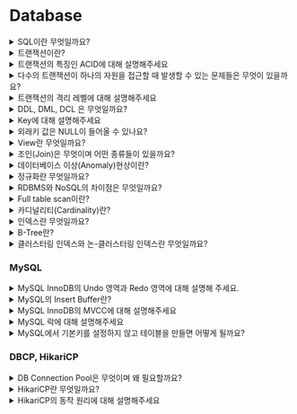 # Database
<details>
<summary>SQL이란 무엇일까요?</summary>

<hr>

SQL(Structured Query Language)란 관계형 데이터베이스 관리 시스템의 데이터를 관리하기 위해 설계된 특수 목적의 프로그래밍 언어이며 관계형 데이터베이스 관리 시스템에서 자료의 검색, 관리, 데이터베이스 스키마 생성과 수정, 데이터베이스 객체 접근 조정 관리를 위해 고안되었다.

<hr>
</details>


<details>
<summary>트랜잭션이란?</summary>

<hr>

- 트렌잭션이란 데이터베이스의 상태를 변화시키기 위해 수행하는 작업의 단위 또는 한꺼번에 모두 수행되어야 할 일련의 연산들을 뜻한다.
- 트랜잭션은 데이터의 정합성을 보장하기 위해 고안되었으며 데이터베이스 시스템에서 병행제어 및 회복 작업을 할 시 처리되는 작업의 논리적인 단위가 된다.

### 📚 Reference
- [트랜잭션이란?](https://seongwon.dev/Database/20221001-트랜잭션이란/)

<hr>
</details>


<details>
<summary>트랜잭션의 특징인 ACID에 대해 설명해주세요 </summary>

<hr>

- Atimicity(원자성)
  - 트랜잭션의 연산은 DB에 모두 반영되거나 아예 반영되지 않아야 한다,
- Consistency(일관성)
  - 트랜잭션이 성공적으로 작업을 수행한 후에도 데이터베이스는 일관성있는 상태를 유지해야한다.
  - e.g. 돈을 송금하기 전/후의 돈의 총 합은 같아야 한다.
- Isolation(독립성)
  - 둘 이상의 트랜잭션이 실행되고 있을 경우 어떤 트랜잭션이라도 다른 트랜잭션의 연산에 끼어들 수 없다.
- Durability(지속성, 영속성)
  - 성공적으로 수행을 마친 트랜잭션의 결과는 시스템이 고장나도 영구적으로 반영되어야 한다.

### 📚 Reference
- [트랜잭션이란?](https://seongwon.dev/Database/20221001-트랜잭션이란/#트랜젝션의-특징-acid)

<hr>
</details>


<details>
<summary>다수의 트랜잭션이 하나의 자원을 접근할 때 발생할 수 있는 문제들은 무엇이 있을까요?</summary>

<hr>

- Dirty Read
  - Uncommitted 결과를 다른 트랜젝션에서 확인하는 현상을 말한다.
- Non-Repeatable Read
  - 하나의 트랜잭션에서 같은 데이터를 두 번 조회하였을 때 같은 결과를 가져와야 한다는 REPEATABLE READ정합성에 어긋나게 다른 데이터를 읽어오는 문제이다.
- Phantom Read
  - 한 트랜잭션 안에서 일정 범위의 레코드를 두 번 이상 읽었을 때, 첫번째 쿼리에서 없던 데이터가 두번째 쿼리에서 나타나는 현상이다.

### 📚 Reference
- [트랜잭션이란?](https://seongwon.dev/Database/20221001-트랜잭션이란/#다수의-트랜젝션이-하나의-자원을-경쟁할-때의-문제들)
- [트랜잭션의 격리수준(Isolation level)이란?](https://seongwon.dev/Database/20221022-트랜잭션-격리수준이란/)

<hr>
</details>


<details>
<summary>트랜잭션의 격리 레벨에 대해 설명해주세요</summary>

<hr>

트랜잭션 격리수준이란 여러 트랜잭션이 동시에 처리될 때 특정 트랜잭션이 다른 트랜잭션에서 변경하거나 조회하는 데이터를 볼 수 있게 허용할지 말지를 결정하는 것입니다. 격리 수준을 어떻게 설정하느에 따라 데이터 부정합 문제와 성능에 영향을 줄 수 있다.

격리 수준은 `READ UNCOMMITTED`(Level0), `READ COMMITTED`(Level1), `REPEATABLE READ`(Level2), `SERIALIZABLE`(Level3)이 존재한다.

### READ UNCOMMITTED

- 트랜잭션의 변경 내용을 commit 여부의 상관없이 다른 트랜잭션이 조회할 수 있다.
- 격리가 되지 않은 상태라 **Dirty Read, Non-Repeatable Read, Phantom Read가 모두 발생할 수 있다.**

### READ COMMITTED

- 트랜잭션에서 데이터를 변경하였더라도 Commit이 완료된 데이터만 다른 트랜잭션에서 조회할 수 있다.
- MySQL에서는 언두로그를 이용해 데이터의 변경이 발생하면 변경 이전 데이터를 언두(Undo)로그에 복사하고 조회 요청이 오면 언두로그의 데이터를 반환하는 구조로 동작하여 다른 트랜잭션들에게는 변경 이전의 데이터를 보여주는 구조로 동작하여 Dirty Read를 해결하였다.
- **Non-Repeatable Read, Phantom Read가 발생할 수 있다.**

### REPEATABLE READ

- 하나의 트랜잭션에서 같은 데이터를 두 번 조회하였을 때 같은 결과를 가져오는 REAPETABLE READ를 보장한다.
- MySQL InnoDB에서는 MVCC 방식으로 언두 영역에 백업해둔 데이터를 이용해 하나의 트랜잭션에서 발생하는 같은 조회 쿼리에 대해서는 동일한 결과를 보장하고 있다. → 각각의 트랜잭션은 언두로그에서 자신이 부여받은 트랜잭션 ID보다 더 작은 ID의 데이터만 볼 수 있다.
- **Phantom Read가 발생할 수 있다.** (MySQL InnoDB는 넥스트 키 락 덕분에 REPEATABLE READ에서도 발생하지 않는다.)

### Serialize

- 한 트랜잭션에서 읽기, 쓰기 등의 모든 데이터들은 다른 트랜잭션이 접근할 수 없게 한다.
- 모든 동작이 직렬화하게 작동하여 완벽한 읽기 일관성 모드를 제공한다.
- 데이터에 접근하는 것 만으로도 다른 트랜잭션은 해당 데이터에 접근할 수 없기에 REPEATABLE READ에서 발생하는 Phantom Read는 발생하지 않는다.

### 📚 Reference
- [트랜잭션의 격리수준(Isolation level)이란?](https://seongwon.dev/Database/20221022-트랜잭션-격리수준이란/)

<hr>
</details>


<details>
<summary>DDL, DML, DCL 은 무엇일까요?</summary>

<hr>

**DDL(Data Definition Language)**

- 데이터베이스 스키마를 정의하거나 조작하기 위한 언어
- 대상은 SCHEMA, DOMAIN, TABLE, VIEW, INDEX 등이 있다.
- 명령어를 입력하는 순간 작업이 즉시 완료(Auto Commit)된다.
- CREATE, ALTER, DROP. RENAME, COMMENT, TRUNCATE

**DML(Data Manipulation Language)**

- 데이터베이스 내부 레코드를 관리하기 위한 언어로 데이터 추가, 변경, 삭제 등의 작업을 수행한다.
- AUTO COMMIT이 되지 않아, 작업 완료시 트랜잭션 내에서 COMMIT 명령어를 통해 반영을 해야하며 ROLLBACK이 가능하다.
- SELECT, INSERT, UPDATE, DELETE 등

**DCL(Data Control Language)**

- 데이터베이스에 접근하거나 객체에 권한을 주는 등의 역할을 하는 언어이다.
- GRANT, REVOKE, COMMIT, ROLLBACK

<hr>
</details>


<details>
<summary>Key에 대해 설명해주세요</summary>

<hr>

**후보키 (candidate key)**

- 릴레이션을 구성하는 속성들 중 튜플을 유일하게 실별할 수 있는 속성들의 부분집합을 의미한다.
- 모든 릴레이션은 반드시 하나 이상의 후보키를 가져야 한다.
- 릴레이션에 있는 모든 튜플에 대해 **유일성**과 **최소성**을 만족시켜야 한다.
  - 유일성: Key로 하나의 Tuple을 유일하게 식별할 수 있다.
  - 최소성: 꼭 필요한 속성으로만 구성된다.

**기본키 (Primary Key)**

- 한 릴레이션에서 특정 튜플을 유일하게 구별할 수 있는 속성으로 후보키중에서 선택된 Main key이다.
- 무결성 특징을 갖는다.

  > 무결성이란 데이터의 정확성과 일관성을 유지하고, 데이터의 결손과 부정합이 없음을 보증하는 것을 의미한다.
  >
  - Null값을 가질 수 없다.
  - 중복된 값이 저장될 수 없다.

> 기본키는 수정이 가능할까?
>
> - 기본키를 수정하기 위해서는 삭제를 한 후 추가를 하는 식으로 동작한다.

**대체키 (Alternate Key)**

- 후보키가 둘 이상일 때 기본키를 제외한 나머지 후보키를 의미한다.
- 보조키라고 부른다

**슈퍼키 (Super key)**

- 한개의 릴레이션 내에 있는 속성들의 집합으로 구성된 키이다.
  - ex) <학생> 릴레이션에 '학번', '주민번호', '학번'+'주민번호', '학번'+'주민번호'+'성명' 등으로 슈퍼키를 구성할 수 있습니다.
- 릴레이션을 구성하는 모든 튜플에 대해 **유일성은 만족하지만 최소성은 만족시키지 못한다.**
  - 집합에 속한 모든 속성을 엮지 않아도 유일성이 있는 슈퍼키를 만들 수 있는 상황이 존재하여 최소성을 만족하지 못한다 한다.

**외래키 (Foreign Key)**

- 참조되는 릴레이션의 기본키와 대응되어 릴레이션 간에 참조 관계를 표현하는데 중요한 도구로 사용된다.
- **참조 무결성의 조건으로 외래키로 참조 테이블의 기본키에 없는 값은 입력할 수 없다.**

<hr>
</details>


<details>
<summary>외래키 값은 NULL이 들어올 수 있나요?</summary>

<hr>

Yes. 외래키는 Null이 허용된다.

하지만 참조 무결성을 위해 null을 하지 않는 것이 좋다.

<hr>
</details>


<details>
<summary>View란 무엇일까요?</summary>

<hr>

데이터베이스에서 뷰는 사용자에게 접근이 허용된 자료만을 보여주기 위해 한개 이상의 테이블을 조인하여 만든 **가상 테이블**이다. 뷰는 저장 장치에 물리적으로 존재하지 않지만 사용자에게는 실제로 존재하는 것처럼 간주된다.

사용은 사용자에게 특정 정보만을 제공하고 싶은 경우나 데이터 보정 작업, 처리과정 시험 등 임시적인 작업을 위한 용도로 활용된다.

> View에 DML 문을 사용하면 기본 테이블의 데이터도 변경된다.
>

**장점**

- 논리적인 데이터의 독립성을 제공한다. (물리적인 공간이 필요 없다)
- 복잡한 쿼리를 단순화하고 데이터 조회가 용이하다.
- 접근 제어를 통한 보안이 제공된다.

**단점**

- 뷰에 인덱스를 구성할 수 없다.
- 뷰의 정의를 변경할 수 없다.
- 뷰로 구성된 내용에 대한 삽입, 삭제, 갱신, 연산에 제약이 따른다.

**뷰에 데이터의 CUD 연산의 제약이 걸리는 경우**

- 뷰 정의에 포함되지 않은 컬럼 중에서 기본 테이블의 컬럼이 Not Null 제약조건이 지정되어있는 경우 Insert 불가
- `Data * 2` 와 같이 산술 표현식으로 정의된 가상 컬럼이 뷰에 정의되면 Insert, Update 불가
- Distinct를 포함하는 경우에 DML 명령 사용 불가
- 그룹 함수나 Group By 절을 포함한 경우 DML 명령 사용 불가

### 📚 Reference
- [SQL 단순 VIEW 수정 & 삭제](https://pathas.tistory.com/73)
- [[DB기초] 뷰(View)란 무엇인가? + 간단한 예제](https://coding-factory.tistory.com/224)

<hr>
</details>


<details>
<summary>조인(Join)은 무엇이며 어떤 종류들이 있을까요?</summary>

<hr>

조인이란 두 개 이상의 테이블이나 데이터베이스를 연결하여 데이터를 검색하는 방법이다. 테이블을 연결하려면 1개 이상의 속성을 공유하고 있어야하여 이를 통해 데이터 검색을 한다.

### Join의 종류

- **INNER JOIN**
  - 기준 테이블과 조인 테이블의 중복된 교집합( A ∩ B )을 추출하게 된다.

    ```sql
    SELECT
    A.NAME, B.AGE
    FROM EX_TABLE A
    INNER JOIN JOIN_TABLE B ON A.NO_EMP = B.NO_EMP
    ```

- **LEFT OUTER JOIN**
  - 기준(왼쪽) 테이블과 조인 테이블의 교집합과 차집합의 연산 결과를 합친 것과 같다.

    ```sql
    SELECT
    A.NAME, B.AGE
    FROM EX_TABLE A
    LEFT OUTER JOIN JOIN_TABLE B ON A.NO_EMP = B.NO_EMP
    ```

- **RIGHT OUTER JOIN**
  - LEFT OUTER JOIN과 같으나 기준 테이블이 왼쪽에서 오른쪽으로 바뀐 것이다.

    ```sql
    SELECT
    A.NAME, B.AGE
    FROM EX_TABLE A
    RIGHT OUTER JOIN JOIN_TABLE B ON A.NO_EMP = B.NO_EMP
    ```

- **FULL OUTER JOIN**
  - 두 테이블의 합집합을 조회하게 된다.

    ```sql
    SELECT
    A.NAME, B.AGE
    FROM EX_TABLE A
    FULL OUTER JOIN JOIN_TABLE B ON A.NO_EMP = B.NO_EMP
    ```

- **CROSS JOIN**

  ![Untitled](img/database/img.png)

  - 모든 경우의 수를 표현해주는 방식이다.

    ```sql
    SELECT
    A.NAME, B.AGE
    FROM EX_TABLE A
    CROSS JOIN JOIN_TABLE B
    ```

- **SELF JOIN**
  - 자기 자신과 조인하는 것으로 자신이 갖고 있는 컬럼을 다양하게 변형시켜 사용할 때 자주 사용한다.

    ```sql
    SELECT
    A.NAME, B.AGE
    FROM EX_TABLE A, EX_TABLE B
    ```


> 그림으로 이해하고 싶다면?
>
>
> [DB JOIN 정리(INNER/LEFT/RIGHT/OUTER)](https://pearlluck.tistory.com/46)
>

<hr>
</details>


<details>
<summary>데이터베이스 이상(Anomaly)현상이란?</summary>

<hr>

좋은 관계형데이터베이스를 설계하는 목적 중 하나가 정보의 이상 현상(Anomaly)이 생기지 않도록 고려해 설계하는 것이다. 이상 현상은 테이블을 설계할 때 잘못 설계하여 데이터를 삽입, 삭제, 수정할 때 논리적으로 생기는 오류를 말한다.

**삽입 이상 (Insertion Anomaly)**

- 자료를 삽입할 때 의도하지 않은 자료까지 삽입해야만 자료를 테이블에 추가할 수 있는 현상이다.

**갱신 이상 (Update Anomaly)**

- 중복된 데이터(튜플) 중 일부만 수정되어 데이터의 모순이 일어나는 현상이다.

**삭제 이상 (Deletion Anomaly)**

- 어떤 정보를 삭제하면, 의도하지 않은 다른 정보까지 삭제되어버리는 현상이다.

### 📚 Reference
- [관계형 데이터베이스(RDBMS)의 이상(anomaly) 현상](https://m.blog.naver.com/gluestuck/221711573210)

<hr>
</details>


<details>
<summary>정규화란 무엇일까요?</summary>

<hr>

- 정규화란 이상현상(Anomaly)이 있는 릴레이션을 분해하여 이상현상을 없애는 과정이다.
- 데이터의 중복성을 최소화하고 일관성 등을 보장하여 데이터베이스의 품질을 보장하고 성능의 향상을 위해 수행한다.
- 정규화 수준이 높을 수록 유연한 데이터 구축이 가능하고 데이터의 정확성이 높아지는 반면 물리적 접근이 복잡하고 너무 많은 조인으로 인해 조회 성능이 저하된다.

### 정규화의 장점

- 데이터 구조의 안정성 및 **무결성을 유지**한다.
- **데이터 중복을 배제**하여 **이상(Anomaly)의 발생 방지** 및 **자료 저장 공간의 최소화**가 가능하다
- 정규화된 데이터베이스 구조에서는 새로운 데이터 형의 추가로 인한 확장시, 그 구조를 변경하지 않아도 되거나 일부만 변경해도 된다.
- 테이블의 구성을 논리적이고 직관적으로 할 수 있다.
- 개체와 속성의 누락 여부 확인이 가능하다

### 정규화 단점

- 릴레이션의 분해로 Join연산이 많아진다.
- 쿼리를 통한 데이터 처리 속도가 빨라질 수도 있고 느려질 수도 있다.

  → 많은 조인으로 인해 성능저하가 발생한다면 반정규화를 적용할 수 있다.


### 정규화 과정

> 정규화에는 여러가지 단계가 있지만, 대체적으로 1~3단계 정규화까지의 과정을 거친다.
>

**1NF**

- 릴레이션에 속한 **모든 도메인이 원자 값(Atomic Value, 하나의 값)**으로만 되어 있는 정규형이다. 즉, 릴레이션의 모든 속성 값이 원자 값으로만 되어 있는 정규형이다.
- 아래의 조건을 만족해야한다.
  - 각 컬럼은 하나의 속성(원자 값)만을 가져야 한다.
  - 하나의 컬럼은 같은 종류나 타입을 가져야 한다.
  - 각 컬럼은 유일한(unique)한 값을 가져야 한다.

**2NF**

- 제1정규화를 진행한 테이블에 대해 **기본키가 아닌 모든 속성이 기본키에 대하여 완전 함수적 종속을 만족**하도록 테이블을 분해하는 것이다. → **부분적 종속(Partial Dependency)**이 없어야 한다

  > 완전 함수적 종속이란?
  기본키의 부분집합이 결정자가 되어서는 안된다는 것을 의미한다.

- 즉, 테이블에서 기본키가 복합키(키1, 키2)로 묶여있을 때, 두 키 중 하나의 키만으로 다른 컬럼을 결정지을 수 있으면 안된다는 뜻이다. → 키1 만으로 다른 컬럼의 값을 알 수 있으면 안 된다.

**3NF**

- 제2정규화를 진행한 테이블에 대해 기본키가 아닌 **모든 속성이 기본키에 대해 이행적 종석을 만족하지 않도록** 테이블을 분해하는 것이다.

  > 이행적 함수 종속은 A→B, B→C이면 A→C가 성립되는 것을 의미한다.
  >
  >
  > e.g. 아래의 링크의 예시에서는 Id, 등급, 할인율 컬럼이 있을 때, ID를 통해 등급을 확인할 수 있고, 등급을 통해 등급별 할인율을 매칭할 수 있다면, ID를 통해서도 할인율을 알 수 있는 종속성이 생기게 되는데 이것이 바로 이행적 종속이다.


**BCNF (Boyce-Codd Normal Form)**

- 제3정규화를 진행한 테이블에 대해 **결정자가 모두 후보키**가 되도록 테이블을 분해하는 것이다.
- 3NF에서 후보키가 여러 개 존재하고 서로 중첩되는 경우에 적용하는 강한 3 정규형이라고도 한다.

**4NF**

**다치 종속이 없는** 정규형이다.

> 다치종속은 아래의 조건을 만족한다.
>
> - A→B일때, 하나의 A에 여러 개의 B값이 존재한다. (1:N의 관계로 대응)
> - 최소 3개의 컬럼이 존재한다.
> - R(A, B, C)가 있을 때 A와 B 사이에 다치 종속성이 있을 때 B와 C가 독립적이다.

**5NF**

모든 **조인 종속이 없는**되는 정규형이다.

### 📚 Reference
- [https://code-lab1.tistory.com/48](https://code-lab1.tistory.com/48)
- [[DB] 제 4정규형과 제 5정규형, 4NF와 5NF](https://code-lab1.tistory.com/270)

<hr>
</details>


<details>
<summary>RDBMS와 NoSQL의 차이점은 무엇일까요?</summary>

<hr>

### RDBMS

- RDBMS는 R의 의미인 관계(Relation)의 의미대로 관계형 데이터 모델을 기초로 두고 모든 데이터를 테이블 형태로 표현하는 데이터베이스이다.
- RDBMS에는 핵심적인 2가지 특징이 있다.
  - 데이터는 정해진 데이터 스키마에 따라 테이블에 저장된다.
  - 데이터는 관계를 통해 여러 테이블에 분산된다.
- 테이블은 명확하게 정의된 구조가 있어서 스키마 구조에 맞는 데이터만 추가 할 수 있다.
- 관계형 데이터베이스에서 관계는 외래키를 통해 관계를 표현한다.

**장점**

- 스키마가 명확하게 정의되어있고 데이터의 무결성을 보장한다.
- 테이블간의 관계를 통해 데이터를 중복없이 한번만 저장 가능하다.

**단점**

- 데이터 스키마를 사전에 계획하고 알려야하여 수정하기 힘들다. (유연하지 못하다)
- 관계를 맺고 있어서 조인문이 많이 있는 복잡한 쿼리가 만들어질 수 있다.
- 대체로 **수직적 확장(Scale-up)**만 가능하다.

> 데이터간 관계를 맺고 있는 애플리케이션인 경우, 사용자와 데이터에게 변경될 여지가 없고 명확한 스키마가 더 중요한 경우 RDBMS의 사용을 고려하면 좋다.
>

### NoSQL

- NoSQL(Not Only SQL)
- RDBMS와 다르게 스키마도 없고 관계도 없는 DB이다.
- RDMBS와 다르게 정해진 스키마를 따르지 않고 다른 구조의 데이터를 같은 컬렉션에 추가 가능하다.
- Join이라는 개념이 존재하지 않는다.
  - Join을 하고 싶다면 컬렉션을 통해 데이터를 복제 후, 각 컬렉션 일부에 속하는 데이터를 정확하게 산출하도록 한다.
  - 데이터의 중복이 있어 서로 영향을 줄 위험이 존재한다. 그래서 데이터 변경(수정)이 거의 없는 경우 NoSQL을 사용하면 효울적이다.
- 다양한 저장 형태가 존재한다.
  - Key-Value Database
  - Document Database
  - Wide Column Database
  - Graph Database

> Document Database에 대해 더 알아보기
>
> - NoSQL에서는 레코드를 document라고 부른다.
> - Document는 Json과 비슷한 형태를 갖고 있으며 관계형 데이터베이스처럼 여러 테이블에 나눠담지 않고 관련 데이터를 동일한 **컬렉션**에 넣는다.
> - 대표적으로 MongoDB가 존재한다.

**장점**

- 스키마가 없어서 유연하다. 덕분에 언제든지 저장된 데이터를 조정하고 새로운 필드를 추가할 수 있다.
- 데이터는 애플리케이션이 필요로하는 형식으로 저장된다.
- 데이터를 읽어오는 속도가 빠르다.
- 수직적 확장(Scale-up)뿐만 아니라 수평적 확장(Scale-out)을 쉽게 할 수 있다는 장점이 있다.

**단점**

- 유연성으로 인해 데이터 구조 결정을 미루게 될 수 있다.
- 데이터가 여러 컬렉션에 중복되어 있기 때문에 수정시 모든 컬렉션에서 수행하여야 한다.
- 스키마가 존재하지 않아 명확한 데이터 구조를 보장하지 않으며 데이터 구조 결정이 어려울 수 있다.

> 정확한 데이터 구조를 알 수 없거나 변경/확장이 될 수 있는 경우, 읽기는 자주하지만 데이터 변경은 자주 없는 경우, DB를 수평적 확장해야하는 경우에는 NoSQL을 사용을 고려하면 좋다.
>

### 📚 Reference
- [[Database] RDBMS와 NoSQL의 차이점](https://khj93.tistory.com/entry/Database-RDBMS와-NOSQL-차이점)

<hr>
</details>

<details>
<summary>Full table scan이란?</summary>

<hr>

- 데이터를 탐색하기 위해 모든 테이블의 데이터를 순차적으로 탐색하는 방법이다.
- 데이터베이스는 아래의 상황에서 Full table scan으로 탐색하게 된다.
  - 적용 가능한 인덱스가 없는 경우
  - 인덱스 처리 범위가 넓은 경우
  - 크기가 작은 테이블에 엑세스하는 경우
- Full table scan의 경우 모든 데이터를 순차적으로 탐색하기때문에 데이터가 많을 경우 조죄할 때, 많은 비용이 든다. 이를 보완하기 위해 Index를 설정하여 조회 성능을 향상시킬 수 있다.

<hr>
</details>


<details>
<summary>카디널리티(Cardinality)란?</summary>

<hr>

- 모든 인덱스 키 값 중 유니크한 값의 수를 의미한다.
- 인덱스에서 Selectivity(선택성)과 Cartinality(기수성)은 같은 의미로 사용된다.

  > Selectivity(선택성)이란?
  >
  > - 데이터 집합에서 특정 값을 얼마나 잘 골라낼 수 있는지에 대한 지표이다.
  > - Selectivity = Cardinality / Total Number Of Records
- 인덱스는 기수성이 높을 수록 검색 대상이 줄어들기 때문에 더 빠르게 처리된다.

  > 기수성이 좋지 않다해도 정렬이나 Grouping같은 작업을 위해 인덱스를 만드는 것이 훨씬 더 나은 경우도 많다. → 인덱스가 항상 검색에만 사용되는 것이 아니므로 여러 용도를 고려해 설계할 필요가 있다.


<hr>
</details>

<details>
<summary>인덱스란 무엇일까요?</summary>

<hr>

- 인덱스란 책의 목차와 같은 개념으로, 추가적인 쓰기 작업과 저장 공간을 활용하여 데이터베이스 테이블의 검색 속도를 향상시키기 위한 자료구조이다.
- Index는 항상 정렬된 상태로 보관을 하기에 저장(Insert, Update, Delete) 요청이 오면 Index의 정렬이 다시 한번 진행되기에 성능적으로 손해를 볼 수 있다. 하지만 조회(Select)의 경우 성능 향상을 느낄 수 있다.
  - 인덱스를 추가할 때는 데이터의 저장 속도를 얼마나 희생할 수 있는지, 읽기 속도를 얼마나 향상시켜야 하는지에 따라 결정해야 한다.
- 인덱스는 프라이머리 키(Primary key)와 보조 키(세컨더리 인덱스, Secondary key)로 구분할 수 있다.
  - 프라이머리 키
    - 레코드를 대표하는 컬럼의 값으로 만들어진 인덱스를 의미한다.
    - 테이블에의 식별자를 가르키며 Null값과 중복을 허용하지 않는다.
  - 세컨더리 인덱스
    - 프라이머리 키를 제외한 나머지 인덱스를 의미한다.
    - 유니크 인덱스는 프라이머리 키와 성격이 비슷하고 대체해서 사용할 수 있기에 대체 키라고 부른다.
      - 별도로 분리하기도 하고 세컨더리 인덱스로 분리하기도 한다.

### 기본적으로 설정되는 인덱스

- PK(Primary Key) → 클러스터링 인덱스로 생성
- Unique Column → 논 클러스터링 인덱스로 생성

### 인덱스의 장단점

**장점**

- 테이블을 조회하는 속도와 그에 따른 성능을 향상시킬 수 있다.
- 전반적인 시스템의 부하를 줄일 수 있다.

**단점**

- Index 생성시 인덱스를 저장할 추가적인 저장 공간이 필요하다.
  - 인덱스를 관리하기 위해 DB의 약 10%에 해당하는 저장공간이 필요하다.
- 인덱스를 관리하기 위해 추가 작업이 필요하다
  - 인덱스 된 Field에서 Data를 업데이트하거나, Record를 추가 또는 삭제시 성능이 떨어진다.
  - 데이터 변경 작업이 자주 일어나는 경우, Index를 재작성해야 하므로, 성능에 영향을 미침.
- 인덱스를 잘못 선택할 경우 오히려 성능이 저하되는 역효과가 발생할 수 있다.
- 한 페이지를 동시에 수정할 수 있는 병행성이 줄어든다.

### 인덱스를 지정하면 좋은 경우

- 데이터의 중복도가 낮은(카디널리티가 높은) Column
- 규모가 작지 않은 테이블
- INSERT, UPDATE, DELETE가 자주 발생하지 않는 Column
- JOIN이나 WHERE 또는 ORDER BY에 자주 사용되는 Column
- 외래키가 사용되는 Column

> 좋지 않은 경우는 반대로 카디널리티가 낮고 DML연산이 많은 Column이다.
>

### 인덱스가 지정된 Column의 DML 쿼리 발생시 동작

DBMS는 Index를 항상 최신의 상태로 유지해야지 원하는 값을 빠르게 탐색할 수 있다. 그래서 인덱스가 적용된 Column에 Insert, Update, Delete 쿼리가 수행된다면 각각 아래와 같은 연산을 해줘야한다.

> Index관련 추가적인 작업을 하기에 그만큼 오버헤드가 발생한다
>
- Insert: 새로운 데이터에 대한 인덱스를 추가한다.
  - 페이지에 여유가 있을 경우 바로 데이터 삽입한다.
  - 기존 페이지에 여유가 없을 경우, 새로운 페이지를 확보한 후 문제가 있는 페이지의 데이터를 공평하게 나누어 저장한다. (페이지 분할)
- Update: 기존의 인덱스를 사용하지 않음 처리하고, 갱신된 데이터에 대해 인덱스를 추가한다.
  - 테이블에서 업데이트가 발생하면 인덱스는 업데이트 할 수 없다. 그래서 인덱스에스는 Delete를 발생시킨 후, 새로운 작업의 Insert작업을 진행하여 2배의 작업이 소요된다.
- Delete: 삭제하는 데이터의 인덱스를 사용하지 않는다는 작업을 진행한다.
  - Table에서 data가 delete 되는 경우 : Data가 지워지고, 다른 Data가 그 공간을 사용 가능하다
  - Index에서 Data가 delete 되는 경우 : Data가 지워지지 않고, 사용 안 됨 표시만 해둔다.
  - 그래서 Table의 Data 수와 Index의 Data 수가 다를 수 있다.

<hr>
</details>


<details>
<summary>B-Tree란?</summary>

<hr>

- B-Tree는 가장 일반적으로 먼저 도입된 알고리즘이다.
- B-Tree에서 B는 Binary가 아닌 Balanced를 의미한다.
- 컬럼의 원래 값을 변경하지 않고 앞 부분만 잘라서 관리를 하는데 인덱스 구조체 내에서 항상 정렬된 상태로 관리된다.
- 전문 검색과 같은 특수한 요건이 아닌 경우, 인덱스는 거의 B-Tree를 사용할 정도로 일반적인 용도에 적합하다.

![Untitled](img/database/img_1.png)

### 구조와 특징

- B-Tree는 루트 노드 아래에 하위 노드(브랜치, 리프 노드)들이 붙어있는 형태이다.
- 데이터베이스에서는 클러스터링 인덱스인지 논-클러스터링 인덱스인지에 따라 리프 노드에 실제 데이터 또는 주소를 저장하고 있다.

<hr>
</details>

<details>
<summary>클러스터링 인덱스와 논-클러스터링 인덱스란 무엇일까요?</summary>

<hr>

> B-Tree의 질문을 먼저 보는 것을 추천드립니다.
>

### 클러스터링 인덱스

클러스터링 인덱스는 리프 노드에 같은 무리의 인덱스 데이터를 물리적으로도 묶어서 저장한다.

#### 특징

- 실제 데이터 자체가 정렬되어 저장된다.
- 테이블당 1개만 존재 가능하다.
- 리프 페이지가 데이터페이지이다.
- 아래의 제약조건 시 자동 생성
  - Primary Key (우선 순위)
  - Unique + Not Null

### 논 클러스터링 인덱스

논-클러스터링 인덱스는 리프노드에 실제 물리적 데이터의 주소를 담아 저장한다.

```sql
## Unique 제약조건을 통한 논-클러스터링 인덱스 설정
ALETER TABLE member
ADD CONSTRAINT unq_name UNIQUE(name);

## Unique Index 설정을 통한 인덱스 설정 (중복 허용 X)
CREATE UNIQUE INDEX unq_inx_name
ON member(name);

## Default Index 설정을 통한 인덱스 설정 (중복 허용)
CREATE INDEX idx_name
ON member(name);
```

#### 특징

- 실제 데이터 페이지는 그대로 존재한다.
- 별도의 인덱스 페이지 생성하여 데이터를 저장한다. → 추가 공간 필요
- 테이블당 여러 개의 논-클러스터링 인덱스를 설정할 수 있다.
- 리프 페이지에 **클러스터링 인덱스가 적용된 컬럼의 실제 값**를 담고 있다. (MySQL InnoDB기준)
  - MyISAM은 리프 페이지에 실제 데이터 주소 값을 담고 있다.
- Unique 제약조건 적용시 자동 생성된다.
- 직접 Index 생성시 논-클러스터링 인덱스로 생성된다.

### 둘이 함께 적용된다면 어떻게 동작할까? (InnoDB 기준)

![Untitled](img/database/img_2.png)

MySQL InnoDB의 경우 기본적으로 클러스터링 테이블을 생성하여 값을 저장한다. 그렇기에 InnoDB를 사용할 경우 인덱스 B-Tree의 리프 노드가 가르키는 데이터가 실제 데이터의 주소값이 아닌 데이터를 저장하는 클러스터 인덱스의 키(프라이머리 키)가 된다. 즉, 실제 데이터를 읽기 위해서는 Index의 B-Tree를 탐색 후, 클러스터 내의 B-Tree를 다시 한번 탐색해야 한다. 이와 같이 실제 데이터의 주소가 아닌 클러스터링 인덱스로 지정된 PK값을 저장하는 이유는 데이터가 추가되며 페이지 분할이 발생할 경우, 실제 위치한 주소가 변경되는 데이터들이 발생하게 되는데, 그럴 때마다 논 클러스터링 인덱스 페이지의 값을 변경해야하는 상황이 생기게 되어 PK값을 저장하고 있다.

### 📚 Reference
- [[10분 테코톡] 라라, 제로의 데이터베이스 인덱스](https://www.youtube.com/watch?v=edpYzFgHbqs)

<hr>
</details>


### MySQL
<details>
<summary>MySQL InnoDB의 Undo 영역과 Redo 영역에 대해 설명해 주세요.</summary>

<hr>

### UNDO LOG

- Undo Log 란 실행 취소 로그 레코드의 집합으로 Transaction 실행후 Rollback 시 Undo Log 를 참조해 이전 데이터로 복구할수 있도록 로깅 해놓은 영역이다. 쉽게 말하면 Update, Delete 연산으로 데이터를 변경하였을 때, 변경되기 전의 데이터를 보관하는 곳이다.
- 트랜잭션의 롤백 대비용과 트랜잭션 격리용으로 이용한다.
- 언두영역은 필요로 하는 트랜잭션이 없을 때 삭제된다.
- 동작은 데이터의 변경 쿼리(Update, Delete)쿼리가 발생하면 Undo Log에 변경 전의 데이터를 기록하고 InnoDB Buffer Pool의 데이터를 업데이트한다. 이후, 다른 트랜잭션이 해당 데이터에 접근한다면 설정된 격리 수준에 따라 Undo Log에 있는 데이터를 접근한다.
- Undo log도 Redo log와 마찬가지로 Log Buffer에 기록한다.
  - PK값과 변경되기 전의 데이터 값을 저장한다. (변경한 컬럼만 저장)
- Undo log는 Checkpoint시 디스크에 기록된다.

![Untitled](img/database/img_3.png)

### REDO LOG

- DB 장애 발생시 복구에 사용되는 Log로 MySQL 장애시 Buffer Pool에 저장되어 있던 데이터의 유실을 방지(데이터 복구)하기 위해 사용된다.
- Redo Log를 알기 위해서는 InnoDB의 Buffer Pool 동작 원리를 조금 알아야 한다.
  - MySQL은 Commit이 발생하면 Disk I/O작업을 줄이기 위해 디스크 영역으로 저장하는 것이 아닌 메모리 영역인 (Buffer Pool & Log Buffer)에 데이터가 들어간다. 이때 Buffer Pool은 메모리 공간이기에 MySQL 장애시 Buffer Pool의 내용은 사라지게 된다.
  - Commit이 발생하였을 때, 바로 Disk에저장하지 않아 에러가 발생하였을 때, 이전의 작업 내용을 복구하기 위해 Redo Log를 사용한다.

    > InnoDB Buffer Pool은 InnoDB엔진이 Table Caching및 Index Data Caching을 위해 사용하는 메모리 공간이다.


- Redo Log는 Redo log buffer와 Redo log file을 통해 동작한다.
  - 데이터의 변경이 발생하면 MySQL은 먼저 메모리에 위치한 Redo log buffer에 변경된 데이터를 기록한다. → Redo log buffer도 메모리 공간이라 MySQL장애가 발생하면 데이터가 사라진다. 그래서 디스크에 위치한 Redo log file에 데이터를 백업해두는 작업을 진행한다.
  - Redo log buffer는 checkpoint 이벤트가 발생하면 Redo log buffer에 있던 데이터를 Redo log file로 저장하게 된다.
  - 에러가 발생하면 Redo log buffer에 있는 데이터를 통해 복구를 진행한다.

    > Checkpoint이전에 장애가 발생하면 복구 불가
  

  > Redo log buffer가 Redo log file로 데이터를 저장하는 LGWR 프로세스(checkpoint)가 동작할 때는 아래와 같다.
  >
  > - 데이터베이스 커밋(commit)이 수행되었을 때
  > - 리두 로그 버퍼가 1/3이상 찼을 때
  > - DBWR이 변경된 데이터 블록을 저장하기 전
  > - 3초마다
  > - `LOG_CHECKPOINT_TIMEOUT`파라미터 설정 시간에 의해 TIME-OUT이 발생할 때

![Untitled](img/database/img_4.png)

### 📚 Reference
- [Mysql Redo / Undo Log](https://velog.io/@pk3669/Mysql-Redo-Undo-Log)

<hr>
</details>

<details>
<summary>MySQL의 Insert Buffer란?</summary>

<hr>

레코드가 Insert, Update되었을 때, 데이터의 변경 뿐만 아니라 인덱스를 업데이트 하는 작업도 필요하다.

InnoDB는 변경해야 할 인덱스 페이지가 Buffer Pool에 있으면 바로 업데이트를 수행하지만, 그렇지 않을 경우 Disk로부터 페이지를 읽어온 후 업데이트를 해야해서 이를 즉시 수행하지 않고 임시저장공간인 인서트 버퍼(Insert Buffer)에 저장해두고 결과는 바로 사용자에게 바로 반환하는 형태로 성능을 향상시켰다.

> 즉, Index에 대한 업데이트 작업은 Insert Buffer에 지연시키고 사용자에게는 작업이 완료되었다고 먼저 통보를 한다.

<hr>
</details>

<details>
<summary>MySQL InnoDB의 MVCC에 대해 설명해주세요</summary>

<hr>

- MVCC(Multi Version Concurrency Control)는 하나의 레코드에 대해 여러 버전이 유지되고, 필요에 따라 보여지는 데이터가 다른 구조를 의미한다.
- 트랜잭션 격리수준에서 READ_UNCOMMITTED를 제외한 상위 레벨의 격리수준의 경우 커밋되지 않은 데이터는 다른 트랜잭션에서 볼 수 없기에 InnoDB Buffer pool이나 Disk에 있는 내용 대신 Undo Log에 기록해준 변경되기 이전의 데이터를 반환해주는데 이러한 과정을 MVCC라고 한다.

<hr>
</details>

<details>
<summary>MySQL 락에 대해 설명해주세요</summary>

<hr>

### Row-Level Lock 

> InnoDB에서 Row-level의 Lock은 **Shared Lock(공유락)** 과 **Exclusive Lock(베타락)** 으로 2가지 유형이 존재한다.
>

#### Shared Lock(공유 락, S Lock)

- 특정 Row를 읽을(Read) 때 사용되는 Lock이다.
- 여러 트랜잭션이 동시에 한 Row에 Shared Lock을 걸 수 있다. → 하나의 Row를 여러 트랜잭션이 동시에 읽을 수 있다.
- Shared Lock이 설정된 Row에는 Exclusive Lock을 사용할 수 없다.
- InnoDB에서 일반적인 `SELECT` 쿼리는 Lock을 사용하지 않는다. 하지만 `SELECT .. FOR SHARE` 등의 일부 쿼리는 각 Row에 Shared Lock을 건다.

#### Exclusive Lock(배타 락, X Lock)

- 특정 Row를 변경(write)할 때 사용된다.
- 특정 Row에 Exclusive Lock이 걸려있을 경우, 다른 트랜잭션은 읽기 작업을 위해 Shared Lock을 걸거나, 쓰기 작업을 위해 Exclusive Lock을 걸 수 없다. → 쓰기 작업을 하고 있는 Row에는 모든 접근이 불가하다.
- `SELECT … FOR UPDATE`, `UPDATE`, `DELETE` 등의 수정 쿼리들이 실행될 때 Row에 걸린다.

### Index record & Gap Lock

> **Record Lock**, **Gap Lock**, **Next Key Lock** 은 Row가 아닌 DB의 index record와 record사이의 간격에 걸리는 Lock이다.
>

#### 레코드(Record) 락

- 레코드 락이란 레코드 자체만을 잠그는 것을 의미한다. InnoDB 스토리지 엔진은 레코드 자체가 아니라 인덱스의 레코드를 잠그는 방식으로 동작한다.
- record lock안에서도 Shared Lock과 Exclusive Lock이 존재한다.
  - 읽기 작업이 발생할 경우 Shared Lock, 쓰기 작업이 있을 경우 Exclusive Lock이 걸린다.

#### 갭(GAP) 락

- 갭 락은 레코드 자체가 아니라 레코드와 바로 인접한 레코드 사이의 간격을 잠그는 것을 의미한다. 갭 락의 역할은 레코드와 레코드 사이의 간격에 새로운 레코드가 생성되는 것을 제어한다.

#### 넥스트 키 락(Next key lock)

- 레코드 락과 갭 락을 합쳐놓은 것을 의미한다.


### 📚 Reference
- [Lock의 종류 (Shared Lock, Exclusive Lock, Record Lock, Gap Lock, Next-key Lock)](https://jaeseongdev.github.io/development/2021/06/16/Lock의-종류-(Shared-Lock,-Exclusive-Lock,-Record-Lock,-Gap-Lock,-Next-key-Lock)/)

<hr>
</details>

<details>
<summary>MySQL에서 기본키를 설정하지 않고 테이블을 만들면 어떻게 될까요?</summary>

<hr>

- 기본값인 innoDB엔진은 데이터를 저장하고 indexing하기 위해 PK를 요구한다. 그래서 PK를 지정하지 않을 경우 auto_increment 속성의 사용자에게 노출되지 않는 hidden PK가 생성된다.
- 하지만 해당 속성의 경우 데이터 관리를 하는데 어려움이 있어 명시적으로 설정하는 것이 좋다.
  - 기본키와 Unique제약조건이 없는 테이블을 만들경우, 데이터를 사용할 때 자동으로 만들어지는 PK를 사용하지 않게 되고 secondary index도 없는 테이블이 만들어진다. 그 결과 조회, 삭제와 같은 연산을 수행할 때 사용할 적절한 Index가 없어 성능 저하가 발생한다.
  - 기본키가 없을 경우 테이블간의 관계 모델링을 하는 것이 일반적으로 불가능하다.

### 📚 Reference
- [Table 작성 시 PK를 무조건 사용해야 하는 이유 - 기술 블로그](https://hodongman.github.io/2019/01/14/Database-PK를-사용해야-하는-이유.html)

<hr>
</details>

### DBCP, HikariCP
<details>
<summary>DB Connection Pool은 무엇이며 왜 필요할까요?</summary>

<hr>

애플리케이션이 DB와의 통신을 하기 위해 매번 새로운 커넥션을 맺는 것은 네트워크 관점에서도 데이터베이스 관점에서도 매우 비효율적이다. 이를 해결하기 위해 데이터베이스 커넥션 풀이 만들어졌다.

DB 커넥션 풀은 DB 커넥션을 여러개 생성하여 풀(Pool)에 저장하였다가 클라이언트의 요청이 올 때 커넥션 객체를 빌려주고 작업이 완료되면 다시 커넥션을 반납하여 풀에 저장하는 프로그래밍 기법이다.

**장점**

- DB Connection 객체를 미리 만들어 풀에 등록한 후, 재사용하기 때문에 커넥션의 생성, 삭제와 같은 비용이 큰 작업 없이 빠르게 DB에 접속할 수 있다.
- DB Connection 수를 제한할 수 있어서 과도한 접속으로 인한 서버의 자원 고갈 방지가 가능하다.
- DB 접속 모듈을 공통화하여 DB 서버의 환경이 바뀔 경우 쉬운 유지보수가 가능하다.

### 📚 Reference
- [DB Connection Pool (DBCP) (feat.HikariCP)](https://seongwon.dev/Database/20221002-DB_Connection_Pool/)

<hr>
</details>

<details>
<summary>HikariCP란 무엇일까요?</summary>

<hr>

- HikariCP란 **Spring에서 default로 사용하고 있는 JDBC Connection Pool이다.**
- HikariCP란 Brett Wooldridge가 2012년에 개발한 JDBC Connection Pool이다. 이는 zero-overhead라고 홍보를 하고 있을 정도로 매우 가볍고, 빠르고 안정적이다.

<hr>
</details>

<details>
<summary>HikariCP의 동작 원리에 대해 설명해주세요</summary>

<hr>

> DBCP는 Thread가 Connection을 요청하면 Connection Pool에서 각자의 Connection 반환 방식에 따라서 현재 사용중이지 않은 Connection을 반환한다.
>

HikariCP의 경우 이전에 사용하였던 Connection이 있으면 해당 Connection을 반환하는 것을 우선적으로 진행하고 있다.

만약 Connection을 요청하였을 때, 사용 가능한 Connection이 없을 경우 HandOffQueue에 해당 요청을 넣으며 다른 Thread에서 사용을 마치고 Connection이 반납되기를 기다린다. 만약 Timeout 시간동안 반납된 Connection이 없다면 예외가 던져지게 된다. Timeout이 발생하기 전에 다른 Thread로부터 Connection이 반납되면 Connection을 Queue에 넣어 Conneciton을 기다리는 Thread가 Connection을 획득하여 작업을 진행하도록 한다.

> 그림과 함께 이해를 하고 싶다면 아래의 링크를 참조해주세요
>
>
> [DB Connection Pool (DBCP) (feat.HikariCP)](https://seongwon.dev/Database/20221002-DB_Connection_Pool/#dbcp의-동작-원리-hikaricp)

<hr>
</details>
